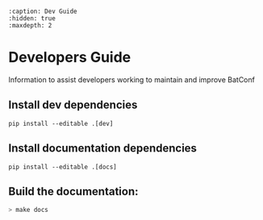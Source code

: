 ```{currentmodule} batconf
```
```{toctree}
:caption: Dev Guide
:hidden: true
:maxdepth: 2

```
# Developers Guide
Information to assist developers working to maintain and improve BatConf

## Install dev dependencies
`pip install --editable .[dev]`

## Install documentation dependencies
`pip install --editable .[docs]`


## Build the documentation:
```bash
> make docs
```
